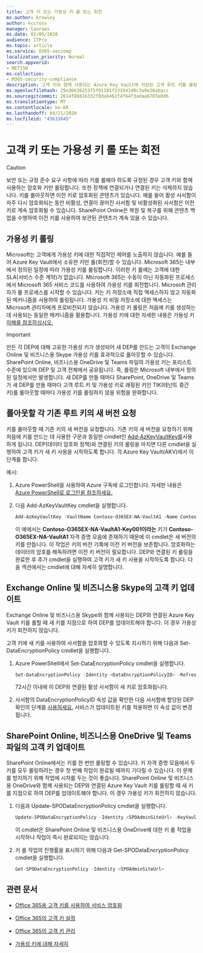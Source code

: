 ```yaml
---
title: 고객 키 또는 가용성 키 롤 또는 회전
ms.author: krowley
author: kccross
manager: laurawi
ms.date: 02/05/2020
audience: ITPro
ms.topic: article
ms.service: O365-seccomp
localization_priority: Normal
search.appverid:
- MET150
ms.collection:
- M365-security-compliance
description: 고객 키와 함께 사용되는 Azure Key Vault에 저장된 고객 루트 키를 롤링하는 방법을 설명합니다. 서비스에는 Exchange Online, 비즈니스용 Skype, SharePoint Online, 비즈니스용 OneDrive 및 Teams 파일이 포함됩니다.
ms.openlocfilehash: 29a36636253f5f01181f231941d0c3a9e26abacc
ms.sourcegitcommit: 2614f8b81b332f8dab461f4f64f3adaa6703e0d6
ms.translationtype: MT
ms.contentlocale: ko-KR
ms.lasthandoff: 04/21/2020
ms.locfileid: "43633645"
---
```

# <a name="roll-or-rotate-a-customer-key-or-an-availability-key"></a>고객 키 또는 가용성 키 롤 또는 회전

> [!CAUTION]
> 보안 또는 규정 준수 요구 사항에 따라 키를 롤해야 하도록 규정된 경우 고객 키와 함께 사용하는 암호화 키만 롤링합니다. 또한 정책에 연결되거나 연결된 키는 삭제하지 않습니다. 키를 롤아웃하면 이전 키로 암호화된 콘텐츠가 있습니다. 예를 들어 활성 사서함이 자주 다시 암호화되는 동안 비활성, 연결이 끊어진 사서함 및 비활성화된 사서함은 이전 키로 계속 암호화될 수 있습니다. SharePoint Online은 복원 및 복구를 위해 콘텐츠 백업을 수행하여 이전 키를 사용하여 보관된 콘텐츠가 계속 있을 수 있습니다.

## <a name="about-rolling-the-availability-key"></a>가용성 키 롤링

Microsoft는 고객에게 가용성 키에 대한 직접적인 제어를 노출하지 않습니다. 예를 들어 Azure Key Vault에서 소유한 키만 롤(회전)할 수 있습니다. Microsoft 365는 내부에서 정의된 일정에 따라 가용성 키를 롤링합니다. 이러한 키 롤에는 고객에 대한 SLA(서비스 수준 계약)가 없습니다. Microsoft 365는 수동이 아닌 자동화된 프로세스에서 Microsoft 365 서비스 코드를 사용하여 가용성 키를 회전합니다. Microsoft 관리자가 롤 프로세스를 시작할 수 있습니다. 키는 키 저장소에 직접 액세스하지 않고 자동화된 메커니즘을 사용하여 롤링됩니다. 가용성 키 비밀 저장소에 대한 액세스는 Microsoft 관리자에게 프로비전되지 않습니다. 가용성 키 롤링은 처음에 키를 생성하는 데 사용되는 동일한 메커니즘을 활용합니다. 가용성 키에 대한 자세한 내용은 가용성 키 [이해를 참조하십시오.](customer-key-availability-key-understand.md)

> [!IMPORTANT]
> 만든 각 DEP에 대해 고유한 가용성 키가 생성되어 새 DEP를 만드는 고객이 Exchange Online 및 비즈니스용 Skype 가용성 키를 효과적으로 롤아웃할 수 있습니다. SharePoint Online, 비즈니스용 OneDrive 및 Teams 파일의 가용성 키는 포리스트 수준에 있으며 DEP 및 고객 전체에서 공유됩니다. 즉, 롤링은 Microsoft 내부에서 정의된 일정에서만 발생합니다. 새 DEP를 만들 때마다 SharePoint, OneDrive 및 Teams가 새 DEP를 만들 때마다 고객 루트 키 및 가용성 키로 래핑된 키인 TIK(테넌트 중간 키)를 롤아웃할 때마다 가용성 키를 롤링하지 않을 위험을 완화합니다.

## <a name="request-a-new-version-of-each-existing-root-key-you-want-to-roll"></a>롤아웃할 각 기존 루트 키의 새 버전 요청

키를 롤아웃할 때 기존 키의 새 버전을 요청합니다. 기존 키의 새 버전을 요청하기 위해 처음에 키를 만드는 데 사용한 구문과 동일한 cmdlet인 [Add-AzKeyVaultKey를](https://docs.microsoft.com/powershell/module/az.keyvault/add-azkeyvaultkey)사용하게 됩니다. DEP(데이터 암호화 정책)와 연결된 키의 롤링을 마치면 다른 cmdlet을 실행하여 고객 키가 새 키 사용을 시작하도록 합니다. 각 Azure Key Vault(AKV)에서 이 단계를 합니다.

예시:

1. Azure PowerShell을 사용하여 Azure 구독에 로그인합니다. 자세한 내용은 [Azure PowerShell로 로그인을 참조하세요.](https://docs.microsoft.com/powershell/azure/authenticate-azureps)

2. 다음 Add-AzKeyVaultKey cmdlet을 실행합니다.

   ```powershell
   Add-AzKeyVaultKey -VaultName Contoso-O365EX-NA-VaultA1 -Name Contoso-O365EX-NA-VaultA1-Key001 -Destination HSM -KeyOps @('wrapKey','unwrapKey') -NotBefore (Get-Date -Date "12/27/2016 12:01 AM")
   ```

   이 예에서는 **Contoso-O365EX-NA-VaultA1-Key001이라는** 키가 **Contoso-O365EX-NA-VaultA1** 자격 증명 모음에 존재하기 때문에 이 cmdlet은 새 버전의 키를 만듭니다. 이 작업은 키의 버전 기록에 이전 키 버전을 보존합니다. 암호화하는 데이터의 암호를 해독하려면 이전 키 버전이 필요합니다. DEP와 연결된 키 롤링을 완료한 후 추가 cmdlet을 실행하여 고객 키가 새 키 사용을 시작하도록 합니다. 다음 섹션에서는 cmdlet에 대해 자세히 설명합니다.
  
## <a name="update-the-customer-key-for-exchange-online-and-skype-for-business"></a>Exchange Online 및 비즈니스용 Skype의 고객 키 업데이트

Exchange Online 및 비즈니스용 Skype와 함께 사용되는 DEP와 연결된 Azure Key Vault 키를 롤할 때 새 키를 지점으로 하여 DEP를 업데이트해야 합니다. 이 경우 가용성 키가 회전하지 않습니다.

고객 키에 새 키를 사용하여 사서함을 암호화할 수 있도록 지시하기 위해 다음과 Set-DataEncryptionPolicy cmdlet을 실행합니다.

1. Azure PowerShell에서 Set-DataEncryptionPolicy cmdlet을 실행합니다.
  
   ```powershell
   Set-DataEncryptionPolicy -Identity <DataEncryptionPolicyID> -Refresh
   ```

   72시간 이내에 이 DEP와 연결된 활성 사서함이 새 키로 암호화됩니다.

2. 사서함의 DataEncryptionPolicyID 속성 값을 확인한 다음 사서함에 할당된 DEP 확인의 단계를 [사용하세요.](customer-key-manage.md#determine-the-dep-assigned-to-a-mailbox) 서비스가 업데이트된 키를 적용하면 이 속성 값이 변경됩니다.
  
## <a name="update-the-customer-key-for-sharepointonlineonedriveforbusinessandteamsfiles"></a>SharePoint Online, 비즈니스용 OneDrive 및 Teams 파일의 고객 키 업데이트

SharePoint Online에서는 키를 한 번만 롤링할 수 있습니다. 키 자격 증명 모음에서 두 키를 모두 롤링하려는 경우 첫 번째 작업이 완료될 때까지 기다릴 수 있습니다. 이 문제를 방지하기 위해 작업에 시차를 두는 것이 좋습니다. SharePoint Online 및 비즈니스용 OneDrive와 함께 사용되는 DEP와 연결된 Azure Key Vault 키를 롤링할 때 새 키를 지점으로 하여 DEP를 업데이트해야 합니다. 이 경우 가용성 키가 회전하지 않습니다.

1. 다음과 Update-SPODataEncryptionPolicy cmdlet을 실행합니다.
  
   ```powershell
   Update-SPODataEncryptionPolicy -Identity <SPOAdminSiteUrl> -KeyVaultName <ReplacementKeyVaultName> -KeyName <ReplacementKeyName> -KeyVersion <ReplacementKeyVersion> -KeyType <Primary | Secondary>
   ```

   이 cmdlet은 SharePoint Online 및 비즈니스용 OneDrive에 대한 키 롤 작업을 시작하나 작업이 즉시 완료되지는 않습니다.

2. 키 롤 작업의 진행률을 표시하기 위해 다음과 Get-SPODataEncryptionPolicy cmdlet을 실행합니다.

   ```powershell
   Get-SPODataEncryptionPolicy -Identity <SPOAdminSiteUrl>
   ```

## <a name="related-articles"></a>관련 문서

- [Office 365용 고객 키를 사용하여 서비스 암호화](customer-key-overview.md)

- [Office 365의 고객 키 설정](customer-key-set-up.md)

- [Office 365의 고객 키 관리](customer-key-manage.md)

- [가용성 키에 대해 자세히](customer-key-availability-key-understand.md)
